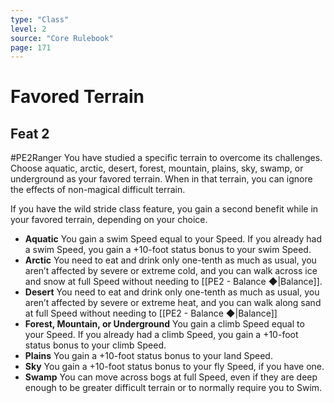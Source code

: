 ```yaml
---
type: "Class"
level: 2
source: "Core Rulebook"
page: 171
---
```

# Favored Terrain
## Feat 2
#PE2Ranger
You have studied a specific terrain to overcome its challenges. Choose aquatic, arctic, desert, forest, mountain, plains, sky, swamp, or underground as your favored terrain. When in that terrain, you can ignore the effects of non-magical difficult terrain. 

If you have the wild stride class feature, you gain a second benefit while in your favored terrain, depending on your choice.  
- **Aquatic** You gain a swim Speed equal to your Speed. If you already had a swim Speed, you gain a +10-foot status bonus to your swim Speed.  
- **Arctic** You need to eat and drink only one-tenth as much as usual, you aren’t affected by severe or extreme cold, and you can walk across ice and snow at full Speed without needing to [[PE2 - Balance ◆|Balance]].
- **Desert** You need to eat and drink only one-tenth as much as usual, you aren’t affected by severe or extreme heat, and you can walk along sand at full Speed without needing to [[PE2 - Balance ◆|Balance]]
- **Forest, Mountain, or Underground** You gain a climb Speed equal to your Speed. If you already had a climb Speed, you gain a +10-foot status bonus to your climb Speed.
- **Plains** You gain a +10-foot status bonus to your land Speed.
- **Sky** You gain a +10-foot status bonus to your fly Speed, if you have one.
- **Swamp** You can move across bogs at full Speed, even if they are deep enough to be greater difficult terrain or to normally require you to Swim.